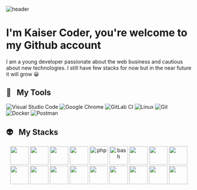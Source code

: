 ![header](https://capsule-render.vercel.app/api?type=rect&text=Welcome%20🖐&fontColor=ffffff&color=3298d5)

# I'm Kaiser Coder, you're welcome to my Github account

I am a young developer passionate about the web business and cautious about new technologies. I still have few stacks for now but in the near future it will grow 😀

## 🚀 &nbsp; My Tools
![Visual Studio Code](https://img.shields.io/badge/Visual%20Studio%20Code-0078d7.svg?style=for-the-badge&logo=visual-studio-code&logoColor=white)
![Google Chrome](https://img.shields.io/badge/Google%20Chrome-4285F4?style=for-the-badge&logo=GoogleChrome&logoColor=white)
![GitLab CI](https://img.shields.io/badge/gitlab%20ci-%23181717.svg?style=for-the-badge&logo=gitlab&logoColor=white)
![Linux](https://img.shields.io/badge/Linux-FCC624?style=for-the-badge&logo=linux&logoColor=black)
![Git](https://img.shields.io/badge/git-%23F05033.svg?style=for-the-badge&logo=git&logoColor=white)
![Docker](https://img.shields.io/badge/docker-%230db7ed.svg?style=for-the-badge&logo=docker&logoColor=white)
![Postman](https://img.shields.io/badge/Postman-FF6C37?style=for-the-badge&logo=postman&logoColor=white)

## 👽 &nbsp; My Stacks
<p align="center">
<img src="https://cdn.jsdelivr.net/gh/devicons/devicon/icons/html5/html5-original-wordmark.svg" width="50" height="50"/>
<img src="https://cdn.jsdelivr.net/gh/devicons/devicon/icons/jquery/jquery-original-wordmark.svg"  width="50" height="50"/>
<img src="https://cdn.jsdelivr.net/gh/devicons/devicon/icons/bootstrap/bootstrap-plain-wordmark.svg" width="50" height="50"/>
<img src="https://cdn.jsdelivr.net/gh/devicons/devicon/icons/css3/css3-plain-wordmark.svg" width="50" height="50"/>
<img src="https://cdn.jsdelivr.net/gh/devicons/devicon/icons/php/php-original.svg" alt="php" width="50" height="50"/>
<img src="https://cdn.jsdelivr.net/gh/devicons/devicon/icons/bash/bash-original.svg" alt="bash" width="50" height="50"/>
<img src="https://cdn.jsdelivr.net/gh/devicons/devicon/icons/codeigniter/codeigniter-plain-wordmark.svg" width="50" height="50"/>
<img src="https://cdn.jsdelivr.net/gh/devicons/devicon/icons/laravel/laravel-plain-wordmark.svg" width="50" height="50"/>
<img src="https://cdn.jsdelivr.net/gh/devicons/devicon/icons/react/react-original.svg" width="50" height="50"/>
<img src="https://cdn.jsdelivr.net/gh/devicons/devicon/icons/express/express-original.svg" width="50" height="50"/>
<img src="https://cdn.jsdelivr.net/gh/devicons/devicon/icons/nodejs/nodejs-original.svg" width="50" height="50"/>
<img src="https://cdn.jsdelivr.net/gh/devicons/devicon/icons/nestjs/nestjs-plain.svg" width="50" height="50"/>        
<img src="https://cdn.jsdelivr.net/gh/devicons/devicon/icons/nuxtjs/nuxtjs-original.svg" width="50" height="50"/>
<img src="https://cdn.jsdelivr.net/gh/devicons/devicon/icons/nextjs/nextjs-original.svg" width="50" height="50"/>
<img src="https://cdn.jsdelivr.net/gh/devicons/devicon/icons/mysql/mysql-plain.svg" width="50" height="50"/>       
<img src="https://cdn.jsdelivr.net/gh/devicons/devicon/icons/mongodb/mongodb-original.svg" width="50" height="50"/>        
<img src="https://cdn.jsdelivr.net/gh/devicons/devicon/icons/graphql/graphql-plain.svg" width="50" height="50"/>
<img src="https://cdn.jsdelivr.net/gh/devicons/devicon/icons/docker/docker-plain-wordmark.svg" width="50" height="50"/>
</p>
